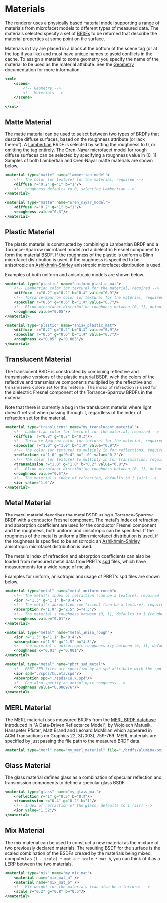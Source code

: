 Materials
===
The renderer uses a physically based material model supporting a range of materials from microfacet models to different types of measured data. The materials selected specify a set of [BRDFs](https://en.wikipedia.org/wiki/Bidirectional_reflectance_distribution_function) to be returned that describe the material properties at some point on the surface.

Materials in tray are placed in a block at the bottom of the scene tag (or at the top if you like) and must have unique names to avoid conflicts in the cache. To assign a material to some geometry you specify the name of the material to be used as the material attribute. See the [Geometry](Geometry.md) documentation for more information.
```XML
<xml>
	<scene>
		<!-- Geometry -->
		<!-- Materials -->
	</scene>
    ...	
</xml>
```

Matte Material
---
The matte material can be used to select between two types of BRDFs that describe diffuse surfaces, based on the roughness attribute (or lack thereof). A [Lambertian](https://en.wikipedia.org/wiki/Lambertian_reflectance) BRDF is selected by setting the roughness to 0, or omitting the tag entirely. The [Oren-Nayar](http://en.wikipedia.org/wiki/Oren%E2%80%93Nayar_reflectance_model) microfacet model for rough diffuse surfaces can be selected by specifying a roughness value in (0, 1]. Samples of both Lambertian and Oren-Nayar matte materials are shown below.

```XML
<material type="matte" name="lambertian_model">
	<!-- The color (or texture) for the material, required -->
    <diffuse r="0.2" g="1" b="1"/>
    <!-- roughness defaults to 0, selecting Lambertian -->
</material>
```
```XML
<material type="matte" name="oren_nayar_model">
	<diffuse r="0.2" g="1" b="1"/>
	<roughness value="0.3"/>
</material>
```

Plastic Material
---
The plastic material is constructed by combining a Lambertian BRDF and a Torrance-Sparrow microfacet model and a dielectric Fresnel component to form the material BSDF. If the roughness of the plastic is uniform a Blinn microfacet distribution is used, if the roughness is specified to be anisotropic an [Ashikhmin-Shirley](http://www.cs.utah.edu/~shirley/papers/jgtbrdf.pdf) anisotropic microfacet distribution is used.

Examples of both uniform and anisotropic models are shown below.
```XML
<material type="plastic" name="uniform_plastic_mat">
	<!-- Lambertian color (or texture) for the material, required -->
    <diffuse  r="0.2" g="0.2" b="0.8" value="0.9"/>
    <!-- Torrance-Sparrow color (or texture) for the material, required -->
    <specular r="0.6" g="0.6" b="1.0" value="0.7"/>
    <!-- Blinn microfacet distribution roughness between (0, 1], defaults to 1 (roughest) -->
    <roughness value="0.05"/>
</material>
```
```XML
<material type="plastic" name="aniso_plastic_mat">
    <diffuse  r="0.2" g="0.2" b="0.8" value="0.9"/>
    <specular r="0.6" g="0.6" b="1.0" value="0.7"/>
    <roughness x="0.05" y="0.005"/>
</material>
```

Translucent Material
---
The translucent BSDF is constructed by combining reflective and transmissive versions of the plastic material BSDF, wich the colors of the reflective and transmissive components multiplied by the reflective and transmissive colors set for the material. The index of refraction is used for the dielectric Fresnel component of the Torrance-Sparrow BRDFs in the material.

Note that there is currently a bug in the translucent material where light doesn't refract when passing through it, regardless of the index of refraction set for the material.
```XML
<material type="translucent" name="my_translucent_material">
	<!-- Lambertian color (or texture) for the material, required -->
	<diffuse  r="0.8" g="0.2" b="0.2"/>
    <!-- Torrance-Sparrow color (or texture) for the material, required -->
	<specular r="1.0" g="1.0" b="1.0" value="0.9"/>
	<!-- The color (or texture) to multiply in for reflections, required -->
	<reflection r="1.0" g="0.4" b="1.0" value="0.2"/>
	<!-- The color (or texture) to multiply in for transmission, required -->
	<transmission r="1.0" g="1.0" b="0.2" value="0.8"/>
    <!-- Blinn microfacet distribution roughness between (0, 1], defaults to 1 (roughest) -->
	<roughness value="0.5"/>
	<!-- The material's index of refraction, defaults to 1 (air) -->
	<ior value="1.6"/>
</material>
```

Metal Material
---
The metal material describes the metal BSDF using a Torrance-Sparrow BRDF with a conductor Fresnel component. The metal's index of refraction and absorption coefficient are used for the conductor Fresnel component and the roughness, both uniform and anisotropic can be specified. If the roughness of the metal is uniform a Blinn microfacet distribution is used, if the roughness is specified to be anisotropic an [Ashikhmin-Shirley](http://www.cs.utah.edu/~shirley/papers/jgtbrdf.pdf) anisotropic microfacet distribution is used.

The metal's index of refraction and absorption coefficients can also be loaded from measured metal data from PBRT's [spd](https://github.com/mmp/pbrt-v2/tree/master/scenes/spds/metals) files, which have measurements for a wide range of metals.

Examples for uniform, anisotropic and usage of PBRT's spd files are shown below.
```XML
<material type="metal" name="metal_uniform_rough">
	<!-- The metal's index of refraction (can be a texture), required -->
	<ior r="1.3" g="1.1" b="0.4"/>
	<!-- The metal's absoprtion coefficient (can be a texture), required -->
	<absorption r="1.9" g="2.5" b="4.3"/>
	<!-- The material's roughness between (0, 1], defaults to 1 (roughest) -->
	<roughness value="0.01"/>
</material>
```
```XML
<material type="metal" name="metal_aniso_rough">
	<ior r="1.3" g="1.1" b="0.4"/>
	<absorption r="1.9" g="2.5" b="4.3"/>
	<!-- The material's anisotropic roughness x/y between (0, 1], defaults to 1 (roughest) -->
	<roughness x="0.01" y="0.001"/>
</material>
```
```XML
<material type="metal" name="pbrt_spd_metal">
	<!-- PBRT SPD files are specified by an spd attribute with the spd file path -->
	<ior spd="./spds/Cu.eta.spd"/>
	<absorption spd="./spds/Cu.k.spd"/>
    <!-- Can also specify an anisotropic roughness -->
	<roughness value="0.000976"/>
</material>
```

MERL Material
---
The MERL material uses measured BRDFs from the [MERL BRDF database](http://www.merl.com/brdf/) introduced in "A Data-Driven Reflectance Model", by Wojciech Matusik, Hanspeter Pfister, Matt Brand and Leonard McMillan which appeared in ACM Transactions on Graphics 22, 3(2003), 759-769. MERL materials are specified by just passing the file path to the measured BRDF data.
```XML
<material type="merl" name="my_merl_material" file="./brdfs/alumina-oxide.binary"/>
```

Glass Material
---
The glass material defines glass as a combination of specular reflection and transmission components to define a specular glass BSDF.
```XML
<material type="glass" name="my_glass_mat">
	<reflection r="1" g="0.5" b="0.8"/>
	<transmission r="0.4" g="0.2" b="1"/>
	<!-- Index of refraction of the glass, defaults to 1 (air) -->
	<ior value="1.52"/>
</material>
```

Mix Material
---
The mix material can be used to construct a new material as the mixture of two previously declared materials. The resulting BSDF for the surface is the scaled combination of the BSDFs created by the materials being mixed, computed as `(1 - scale) * mat_a + scale * mat_b`, you can think of it as a LERP between the two materials.
```XML
<material type="mix" name="my_mix_mat">
	<material name="mix_mat_a" />
	<material name="mix_mat_b" />
	<!-- Mix weight for the materials (can also be a texture) -->
	<scale r="0.2" g="0.8" b="0.5"/>
</material>
```

